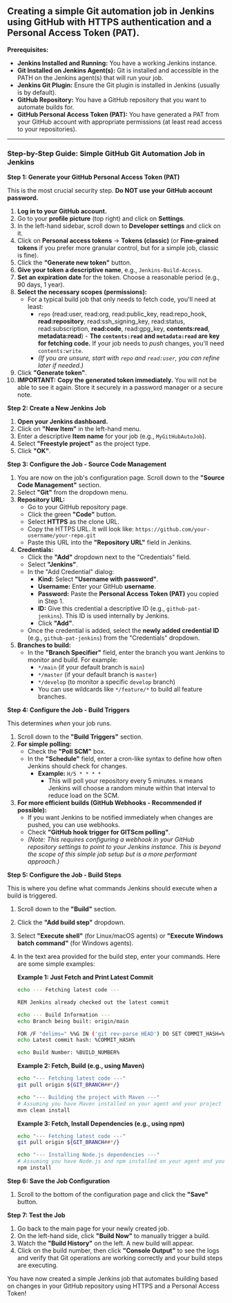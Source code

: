 ## Creating a simple Git automation job in Jenkins using GitHub with HTTPS authentication and a Personal Access Token (PAT).

**Prerequisites:**

*   **Jenkins Installed and Running:** You have a working Jenkins instance.
*   **Git Installed on Jenkins Agent(s):** Git is installed and accessible in the PATH on the Jenkins agent(s) that will run your job.
*   **Jenkins Git Plugin:** Ensure the Git plugin is installed in Jenkins (usually is by default).
*   **GitHub Repository:** You have a GitHub repository that you want to automate builds for.
*   **GitHub Personal Access Token (PAT):** You have generated a PAT from your GitHub account with appropriate permissions (at least read access to your repositories).

---

### Step-by-Step Guide: Simple GitHub Git Automation Job in Jenkins

**Step 1: Generate your GitHub Personal Access Token (PAT)**

This is the most crucial security step. **Do NOT use your GitHub account password.**

1.  **Log in to your GitHub account.**
2.  Go to your **profile picture** (top right) and click on **Settings**.
3.  In the left-hand sidebar, scroll down to **Developer settings** and click on it.
4.  Click on **Personal access tokens** -> **Tokens (classic)** (or **Fine-grained tokens** if you prefer more granular control, but for a simple job, classic is fine).
5.  Click the **"Generate new token"** button.
6.  **Give your token a descriptive name**, e.g., `Jenkins-Build-Access`.
7.  **Set an expiration date** for the token. Choose a reasonable period (e.g., 90 days, 1 year).
8.  **Select the necessary scopes (permissions):**
    *   For a typical build job that only needs to fetch code, you'll need at least:
        *   `repo` (read:user, read:org, read:public_key, read:repo_hook, **read:repository**, read:ssh_signing_key, read:status, read:subscription, **read:code**, read:gpg_key, **contents:read**, **metadata:read**) - **The `contents:read` and `metadata:read` are key for fetching code.** If your job needs to *push* changes, you'll need `contents:write`.
        *   *(If you are unsure, start with `repo` and `read:user`, you can refine later if needed.)*
9.  Click **"Generate token"**.
10. **IMPORTANT:** **Copy the generated token immediately.** You will not be able to see it again. Store it securely in a password manager or a secure note.

**Step 2: Create a New Jenkins Job**

1.  **Open your Jenkins dashboard.**
2.  Click on **"New Item"** in the left-hand menu.
3.  Enter a descriptive **Item name** for your job (e.g., `MyGitHubAutoJob`).
4.  Select **"Freestyle project"** as the project type.
5.  Click **"OK"**.

**Step 3: Configure the Job - Source Code Management**

1.  You are now on the job's configuration page. Scroll down to the **"Source Code Management"** section.
2.  Select **"Git"** from the dropdown menu.
3.  **Repository URL:**
    *   Go to your GitHub repository page.
    *   Click the green **"Code"** button.
    *   Select **HTTPS** as the clone URL.
    *   Copy the HTTPS URL. It will look like: `https://github.com/your-username/your-repo.git`
    *   Paste this URL into the **"Repository URL"** field in Jenkins.
4.  **Credentials:**
    *   Click the **"Add"** dropdown next to the "Credentials" field.
    *   Select **"Jenkins"**.
    *   In the "Add Credential" dialog:
        *   **Kind:** Select **"Username with password"**.
        *   **Username:** Enter your GitHub **username**.
        *   **Password:** Paste the **Personal Access Token (PAT)** you copied in Step 1.
        *   **ID:** Give this credential a descriptive ID (e.g., `github-pat-jenkins`). This ID is used internally by Jenkins.
        *   Click **"Add"**.
    *   Once the credential is added, select the **newly added credential ID** (e.g., `github-pat-jenkins`) from the "Credentials" dropdown.
5.  **Branches to build:**
    *   In the **"Branch Specifier"** field, enter the branch you want Jenkins to monitor and build. For example:
        *   `*/main` (if your default branch is `main`)
        *   `*/master` (if your default branch is `master`)
        *   `*/develop` (to monitor a specific `develop` branch)
        *   You can use wildcards like `*/feature/*` to build all feature branches.

**Step 4: Configure the Job - Build Triggers**

This determines *when* your job runs.

1.  Scroll down to the **"Build Triggers"** section.
2.  **For simple polling:**
    *   Check the **"Poll SCM"** box.
    *   In the **"Schedule"** field, enter a cron-like syntax to define how often Jenkins should check for changes.
        *   **Example:** `H/5 * * * *`
            *   This will poll your repository every 5 minutes. `H` means Jenkins will choose a random minute within that interval to reduce load on the SCM.
3.  **For more efficient builds (GitHub Webhooks - Recommended if possible):**
    *   If you want Jenkins to be notified immediately when changes are pushed, you can use webhooks.
    *   Check **"GitHub hook trigger for GITScm polling"**.
    *   *(Note: This requires configuring a webhook in your GitHub repository settings to point to your Jenkins instance. This is beyond the scope of this simple job setup but is a more performant approach.)*

**Step 5: Configure the Job - Build Steps**

This is where you define what commands Jenkins should execute when a build is triggered.

1.  Scroll down to the **"Build"** section.
2.  Click the **"Add build step"** dropdown.
3.  Select **"Execute shell"** (for Linux/macOS agents) or **"Execute Windows batch command"** (for Windows agents).
4.  In the text area provided for the build step, enter your commands. Here are some simple examples:

    **Example 1: Just Fetch and Print Latest Commit**

    ```bash
    echo --- Fetching latest code ---

    REM Jenkins already checked out the latest commit

    echo --- Build Information ---
    echo Branch being built: origin/main

    FOR /F "delims=" %%G IN ('git rev-parse HEAD') DO SET COMMIT_HASH=%%G
    echo Latest commit hash: %COMMIT_HASH%

    echo Build Number: %BUILD_NUMBER%

    ```

    **Example 2: Fetch, Build (e.g., using Maven)**

    ```bash
    echo "--- Fetching latest code ---"
    git pull origin ${GIT_BRANCH##*/}

    echo "--- Building the project with Maven ---"
    # Assuming you have Maven installed on your agent and your project has a pom.xml
    mvn clean install
    ```

    **Example 3: Fetch, Install Dependencies (e.g., using npm)**

    ```bash
    echo "--- Fetching latest code ---"
    git pull origin ${GIT_BRANCH##*/}

    echo "--- Installing Node.js dependencies ---"
    # Assuming you have Node.js and npm installed on your agent and your project has a package.json
    npm install
    ```

**Step 6: Save the Job Configuration**

1.  Scroll to the bottom of the configuration page and click the **"Save"** button.

**Step 7: Test the Job**

1.  Go back to the main page for your newly created job.
2.  On the left-hand side, click **"Build Now"** to manually trigger a build.
3.  Watch the **"Build History"** on the left. A new build will appear.
4.  Click on the build number, then click **"Console Output"** to see the logs and verify that Git operations are working correctly and your build steps are executing.

You have now created a simple Jenkins job that automates building based on changes in your GitHub repository using HTTPS and a Personal Access Token!